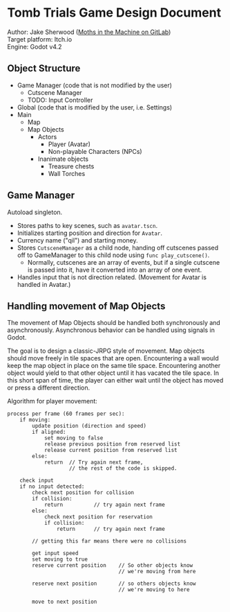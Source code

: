 # Tomb Trials Game Design Document

Author: Jake Sherwood ([Moths in the Machine on GitLab](https://gitlab.com/mothsinthemachine)) \
Target platform: Itch.io \
Engine: Godot v4.2

## Object Structure

- Game Manager (code that is not modified by the user)
	- Cutscene Manager
	- TODO: Input Controller 
- Global (code that is modified by the user, i.e. Settings)
- Main
	- Map
	- Map Objects
		- Actors
			- Player (Avatar)
			- Non-playable Characters (NPCs)
		- Inanimate objects
			- Treasure chests
			- Wall Torches

## Game Manager

Autoload singleton.

- Stores paths to key scenes, such as `avatar.tscn`.
- Initializes starting position and direction for `Avatar`.
- Currency name ("qil") and starting money.
- Stores `CutsceneManager` as a child node, handing off cutscenes passed off to GameManager to this child node using `func play_cutscene()`.
	- Normally, cutscenes are an array of events, but if a single cutscene is passed into it, have it converted into an array of one event.
- Handles input that is not direction related. (Movement for Avatar is handled in Avatar.)

## Handling movement of Map Objects

The movement of Map Objects should be handled both synchronously and asynchronously. Asynchronous behavior can be handled using signals in Godot. 

The goal is to design a classic-JRPG style of movement. Map objects should move freely in tile spaces that are open. Encountering a wall would keep the map object in place on the same tile space. Encountering another object would yield to that other object until it has vacated the tile space. In this short span of time, the player can either wait until the object has moved or press a different direction.

Algorithm for player movement:
```
process per frame (60 frames per sec):
	if moving:
		update position (direction and speed)
		if aligned:
			set moving to false
			release previous position from reserved list
			release current position from reserved list
		else:
			return	// Try again next frame,
					// the rest of the code is skipped.
	
	check input
	if no input detected:
		check next position for collision
		if collision:
			return			// try again next frame
		else:
			check next position for reservation
			if collision:
				return		// try again next frame
		
		// getting this far means there were no collisions
		
		get input speed
		set moving to true
		reserve current position	// So other objects know 
									// we're moving from here

		reserve next position		// so others objects know 
									// we're moving to here
		
		move to next position
```



